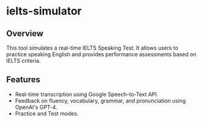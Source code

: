 # ielts-simulator

## Overview
This tool simulates a real-time IELTS Speaking Test. It allows users to practice speaking English and provides performance assessments based on IELTS criteria.

## Features
- Real-time transcription using Google Speech-to-Text API.
- Feedback on fluency, vocabulary, grammar, and pronunciation using OpenAI's GPT-4.
- Practice and Test modes.